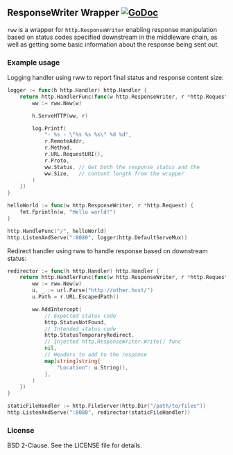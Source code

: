 ## ResponseWriter Wrapper [![GoDoc](https://godoc.org/github.com/ragnar-johannsson/rww?status.png)](https://godoc.org/github.com/ragnar-johannsson/rww)

`rww` is a wrapper for `http.ResponseWriter` enabling response manipulation based on status codes specified downstream in the middleware chain, as well as getting some basic information about the response being sent out.

### Example usage

Logging handler using rww to report final status and response content size:

```go
logger := func(h http.Handler) http.Handler {
    return http.HandlerFunc(func(w http.ResponseWriter, r *http.Request) {
        ww := rww.New(w)

        h.ServeHTTP(ww, r)

        log.Printf(
            "- %s - \"%s %s %s\" %d %d",
            r.RemoteAddr,
            r.Method,
            r.URL.RequestURI(),
            r.Proto,
            ww.Status, // Get both the response status and the
            ww.Size,   // content length from the wrapper
        )
    })
}

helloWorld := func(w http.ResponseWriter, r *http.Request) {
    fmt.Fprintln(w, "Hello world!")
}

http.HandleFunc("/", helloWorld)
http.ListenAndServe(":8080", logger(http.DefaultServeMux))
```


Redirect handler using rww to handle response based on downstream status:

```go
redirector := func(h http.Handler) http.Handler {
    return http.HandlerFunc(func(w http.ResponseWriter, r *http.Request) {
        ww := rww.New(w)
        u, _ := url.Parse("http://other.host/")
        u.Path = r.URL.EscapedPath()

        ww.AddIntercept(
            // Expected status code
            http.StatusNotFound,
            // Intended status code
            http.StatusTemporaryRedirect,
            // Injected http.ResponseWriter.Write() func
            nil,
            // Headers to add to the response
            map[string]string{
                "Location": u.String(),
            },
        )
    })
}

staticFileHandler := http.FileServer(http.Dir("/path/to/files"))
http.ListenAndServe(":8080", redirector(staticFileHandler))
```

### License

BSD 2-Clause. See the LICENSE file for details.
